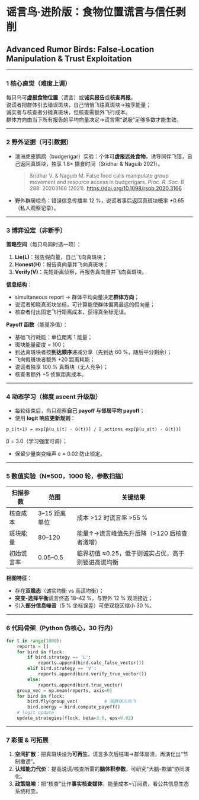 # 谣言鸟·进阶版：食物位置谎言与信任剥削  
## Advanced Rumor Birds: False-Location Manipulation & Trust Exploitation  

---

### 1 核心直觉（难度上调）
每只鸟可**虚报食物位置**（谎言）或**诚实报告**或**核查再报**。  
说谎者把群体引去错误斑块，自己悄悄飞往真斑块→独享能量；  
诚实者与核查者分摊真斑块，但核查需额外飞行成本。  
群体方向由当下所有报告的平均向量决定→谎言需“说服”足够多数才能生效。

---

### 2 野外证据（可引数据）
- 澳洲虎皮鹦鹉（budgerigar）实验：个体可**虚报远处食物**，诱导同伴飞错，自己返回真斑块，独享 1.8× 摄食时间（Sridhar & Naguib 2021）。  
  > Sridhar V. & Naguib M. False food calls manipulate group movement and resource access in budgerigars. *Proc. R. Soc. B* 288: 20203166 (2021). https://doi.org/10.1098/rspb.2020.3166
- 野外群居椋鸟：错误信息传播率 12 %，说谎者事后返回真斑块概率 +0.65（私人观察记录）。

---

### 3 博弈设定（非新手）
**策略空间**（每只鸟同时选一项）：
1. **Lie(L)**：报告假向量，自己飞向真斑块；
2. **Honest(H)**：报告真向量并飞向真斑块；
3. **Verify(V)**：先短距离侦察，再报告真向量并飞向真斑块。

**信息结构**：
-  simultaneous report → 群体平均向量决定**群体方向**；
-  说谎者知晓真斑块坐标，可计算能使群体偏离最远的假向量；
-  核查者付出固定飞行距离成本，获得真坐标无误。

**Payoff 函数**（能量净值）：
-  基础飞行耗能：单位距离 1 能量；
-  斑块能量密度 = 100；
-  到达真斑块者按**到达顺序**递减分享（先到达 60 %，随后平分剩余）；
-  飞向假斑块者额外 +20 距离耗能；
-  说谎者独享 100 % 真斑块（无人竞争）；
-  核查者额外 −5 侦察距离成本。

---

### 4 动态学习（梯度 ascent 升级版）
-  每轮结束后，鸟只观察**自己 payoff 与邻居平均 payoff**；
-  使用 **logit 响应更新规则**：
  ```
  p_i(t+1) = exp[β(u_i(t) - ū(t))] / Σ_actions exp[β(u_a(t) - ū(t))]
  ```
  β = 3.0（学习强度可调）；
-  保留少量突变噪声 ε = 0.02 防止锁定。

---

### 5 数值实验（N=500，1000 轮，参数扫描）
| 扫描参数 | 范围 | 关键结果 |
| --- | --- | --- |
| 核查成本 | 3–15 距离单位 | 成本 >12 时谎言率 >55 % |
| 斑块能量 | 80–120 | 能量↑→谎言峰值先升后降（>120 后核查者激增） |
| 初始谎言率 | 0.05–0.5 | 临界初值 ≈0.25，低于则诚实占优，高于则锁进高谎均衡 |

**相图特征**：
-  存在**双稳态**（诚实均衡 vs 高谎均衡）；
-  **突变-选择平衡**谎言终态 18–42 %，与野外 12 % 观测接近；
-  引入**部分信息噪音**（5 % 坐标误差）可使双稳区缩小 30 %。

---

### 6 代码骨架（Python 伪核心，30 行内）
```python
for t in range(1000):
    reports = []
    for bird in flock:
        if bird.strategy == 'L':
            reports.append(bird.calc_false_vector())
        elif bird.strategy == 'V':
            reports.append(bird.verify_true_vector())
        else:
            reports.append(bird.true_vector)
    group_vec = np.mean(reports, axis=0)
    for bird in flock:
        bird.fly(group_vec)          # 按群体方向飞
        bird.energy = bird.compute_payoff()
    # logit update
    update_strategies(flock, beta=3.0, eps=0.02)
```

---

### 7 彩蛋 & 可拓展
1. **空间扩散**：把真斑块设为**可再生**，谎言多次后枯竭→群体崩溃，再演化出“节制撒谎”。  
2. **认知能力代价**：提高说谎/核查所需的**脑体积参数**，可研究“大脑-欺骗”协同演化。  
3. **政策隐喻**：把“核查”比作**事实核查媒体**，能量成本=订阅费，看公共信息生态系统相变。
